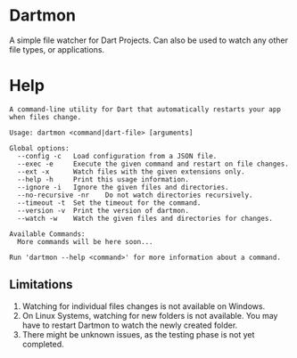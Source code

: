# Dartmon

A simple file watcher for Dart Projects. Can also be used to watch any other file types, or applications.

# Help

```
A command-line utility for Dart that automatically restarts your app when files change.

Usage: dartmon <command|dart-file> [arguments]

Global options:
  --config -c   Load configuration from a JSON file.
  --exec -e     Execute the given command and restart on file changes.
  --ext -x      Watch files with the given extensions only.
  --help -h     Print this usage information.
  --ignore -i   Ignore the given files and directories.
  --no-recursive -nr    Do not watch directories recursively.
  --timeout -t  Set the timeout for the command.
  --version -v  Print the version of dartmon.
  --watch -w    Watch the given files and directories for changes.    

Available Commands:
  More commands will be here soon...

Run 'dartmon --help <command>' for more information about a command.
```

## Limitations

1. Watching for individual files changes is not available on Windows.
2. On Linux Systems, watching for new folders is not available. You may have to restart Dartmon to watch the newly created folder.
3. There might be unknown issues, as the testing phase is not yet completed.
